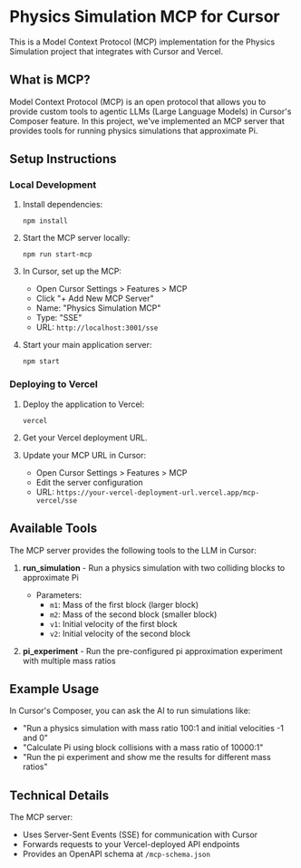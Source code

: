 # Physics Simulation MCP for Cursor

This is a Model Context Protocol (MCP) implementation for the Physics Simulation project that integrates with Cursor and Vercel.

## What is MCP?

Model Context Protocol (MCP) is an open protocol that allows you to provide custom tools to agentic LLMs (Large Language Models) in Cursor's Composer feature. In this project, we've implemented an MCP server that provides tools for running physics simulations that approximate Pi.

## Setup Instructions

### Local Development

1. Install dependencies:
   ```
   npm install
   ```

2. Start the MCP server locally:
   ```
   npm run start-mcp
   ```

3. In Cursor, set up the MCP:
   - Open Cursor Settings > Features > MCP
   - Click "+ Add New MCP Server"
   - Name: "Physics Simulation MCP"
   - Type: "SSE"
   - URL: `http://localhost:3001/sse`

4. Start your main application server:
   ```
   npm start
   ```

### Deploying to Vercel

1. Deploy the application to Vercel:
   ```
   vercel
   ```

2. Get your Vercel deployment URL.

3. Update your MCP URL in Cursor:
   - Open Cursor Settings > Features > MCP
   - Edit the server configuration
   - URL: `https://your-vercel-deployment-url.vercel.app/mcp-vercel/sse`

## Available Tools

The MCP server provides the following tools to the LLM in Cursor:

1. **run_simulation** - Run a physics simulation with two colliding blocks to approximate Pi
   - Parameters:
     - `m1`: Mass of the first block (larger block)
     - `m2`: Mass of the second block (smaller block)
     - `v1`: Initial velocity of the first block
     - `v2`: Initial velocity of the second block

2. **pi_experiment** - Run the pre-configured pi approximation experiment with multiple mass ratios

## Example Usage

In Cursor's Composer, you can ask the AI to run simulations like:

- "Run a physics simulation with mass ratio 100:1 and initial velocities -1 and 0"
- "Calculate Pi using block collisions with a mass ratio of 10000:1"
- "Run the pi experiment and show me the results for different mass ratios"

## Technical Details

The MCP server:
- Uses Server-Sent Events (SSE) for communication with Cursor
- Forwards requests to your Vercel-deployed API endpoints
- Provides an OpenAPI schema at `/mcp-schema.json` 